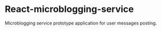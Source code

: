 # React-microblogging-service
Microblogging service prototype application for user messages posting.
